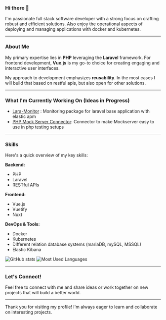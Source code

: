 ### Hi there 👋

I'm passionate full stack software developer with a strong focus on crafting robust and efficient solutions. Also enjoy
the operational aspects of deploying and managing applications with docker and kubernetes.

---

### About Me

My primary expertise lies in **PHP** leveraging the **Laravel** framework. For frontend development, **Vue.js** is my
go-to choice for creating engaging and interactive user interfaces.

My approach to development emphasizes **reusability**. In the most cases I will build that based on restful apis, but also open for other solutions.  


---

### What I'm Currently Working On (Ideas in Progress)

* [Lara-Monitor](https://github.com/nivseb/lara-monitor/) : Monitoring package for laravel base application  with elastic apm
* [PHP Mock Server Connector](https://github.com/nivseb/php-mock-server-connector): Connector to make Mockserver easy to use in php testing setups

---

### Skills

Here's a quick overview of my key skills:

**Backend:**
- PHP
- Laravel
- RESTful APIs

**Frontend:**
- Vue.js
- Vuetify
- Nuxt

**DevOps & Tools:**
- Docker
- Kubernetes
- Different relation database systems (mariaDB, mySQL, MSSQL) 
- Elastic Kibana

![GitHub stats](https://github-readme-stats.vercel.app/api?username=nivseb&show_icons=true&theme=dark&hide=stars,contribs)
![Most Used Languages](https://github-readme-stats.vercel.app/api/top-langs/?username=nivseb&size_weight=0.5&count_weight=0.5&theme=dark&hide=shell&layout=compact)


---

### Let's Connect!

Feel free to connect with me and share ideas or work together on new projects that will build a better world.

---

Thank you for visiting my profile! I'm always eager to learn and collaborate on interesting projects.
